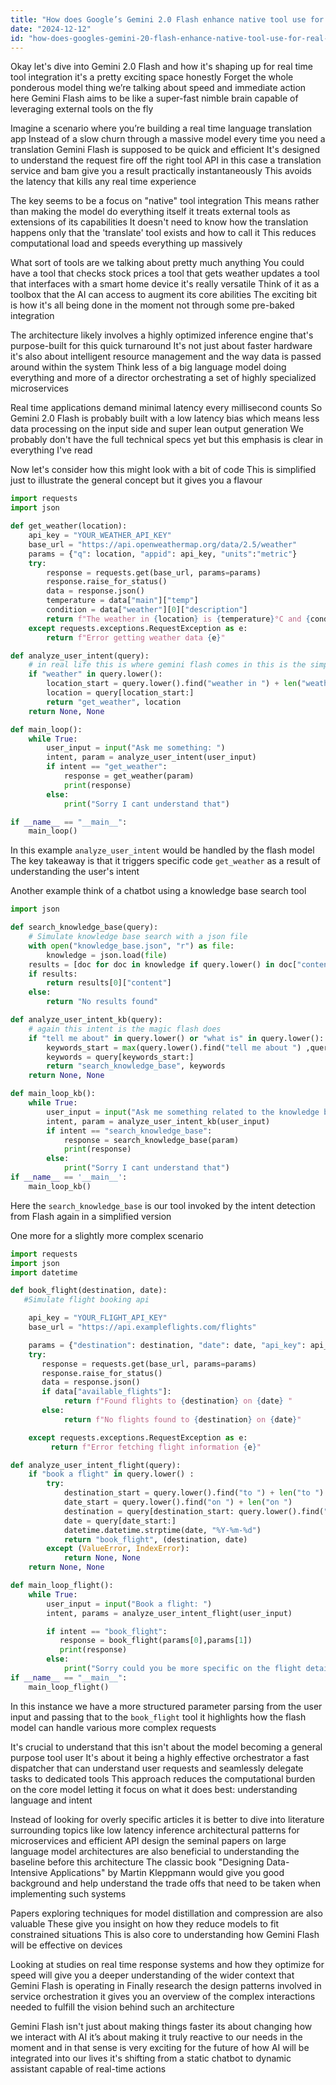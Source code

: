 ```yaml
---
title: "How does Google’s Gemini 2.0 Flash enhance native tool use for real-time applications?"
date: "2024-12-12"
id: "how-does-googles-gemini-20-flash-enhance-native-tool-use-for-real-time-applications"
---
```


Okay let's dive into Gemini 2.0 Flash and how it's shaping up for real time tool integration it's a pretty exciting space honestly Forget the whole ponderous model thing we’re talking about speed and immediate action here Gemini Flash aims to be like a super-fast nimble brain capable of leveraging external tools on the fly

Imagine a scenario where you’re building a real time language translation app Instead of a slow churn through a massive model every time you need a translation Gemini Flash is supposed to be quick and efficient It's designed to understand the request fire off the right tool API in this case a translation service and bam give you a result practically instantaneously This avoids the latency that kills any real time experience

The key seems to be a focus on "native" tool integration This means rather than making the model do everything itself it treats external tools as extensions of its capabilities It doesn't need to know how the translation happens only that the 'translate' tool exists and how to call it This reduces computational load and speeds everything up massively

What sort of tools are we talking about pretty much anything You could have a tool that checks stock prices a tool that gets weather updates a tool that interfaces with a smart home device it's really versatile Think of it as a toolbox that the AI can access to augment its core abilities The exciting bit is how it's all being done in the moment not through some pre-baked integration

The architecture likely involves a highly optimized inference engine that's purpose-built for this quick turnaround It's not just about faster hardware it's also about intelligent resource management and the way data is passed around within the system Think less of a big language model doing everything and more of a director orchestrating a set of highly specialized microservices

Real time applications demand minimal latency every millisecond counts So Gemini 2.0 Flash is probably built with a low latency bias which means less data processing on the input side and super lean output generation We probably don't have the full technical specs yet but this emphasis is clear in everything I've read

Now let's consider how this might look with a bit of code This is simplified just to illustrate the general concept but it gives you a flavour

```python
import requests
import json

def get_weather(location):
    api_key = "YOUR_WEATHER_API_KEY"
    base_url = "https://api.openweathermap.org/data/2.5/weather"
    params = {"q": location, "appid": api_key, "units":"metric"}
    try:
        response = requests.get(base_url, params=params)
        response.raise_for_status()
        data = response.json()
        temperature = data["main"]["temp"]
        condition = data["weather"][0]["description"]
        return f"The weather in {location} is {temperature}°C and {condition}"
    except requests.exceptions.RequestException as e:
        return f"Error getting weather data {e}"

def analyze_user_intent(query):
    # in real life this is where gemini flash comes in this is the simplified simulation
    if "weather" in query.lower():
        location_start = query.lower().find("weather in ") + len("weather in ")
        location = query[location_start:]
        return "get_weather", location
    return None, None

def main_loop():
    while True:
        user_input = input("Ask me something: ")
        intent, param = analyze_user_intent(user_input)
        if intent == "get_weather":
            response = get_weather(param)
            print(response)
        else:
            print("Sorry I cant understand that")

if __name__ == "__main__":
    main_loop()

```
In this example `analyze_user_intent` would be handled by the flash model The key takeaway is that it triggers specific code `get_weather` as a result of understanding the user's intent

Another example think of a chatbot using a knowledge base search tool

```python
import json

def search_knowledge_base(query):
    # Simulate knowledge base search with a json file
    with open("knowledge_base.json", "r") as file:
        knowledge = json.load(file)
    results = [doc for doc in knowledge if query.lower() in doc["content"].lower()]
    if results:
        return results[0]["content"]
    else:
        return "No results found"

def analyze_user_intent_kb(query):
    # again this intent is the magic flash does
    if "tell me about" in query.lower() or "what is" in query.lower():
        keywords_start = max(query.lower().find("tell me about ") ,query.lower().find("what is ")) + max(len("tell me about "),len("what is "))
        keywords = query[keywords_start:]
        return "search_knowledge_base", keywords
    return None, None

def main_loop_kb():
    while True:
        user_input = input("Ask me something related to the knowledge base: ")
        intent, param = analyze_user_intent_kb(user_input)
        if intent == "search_knowledge_base":
            response = search_knowledge_base(param)
            print(response)
        else:
            print("Sorry I cant understand that")
if __name__ == '__main__':
    main_loop_kb()
```
Here the `search_knowledge_base` is our tool invoked by the intent detection from Flash again in a simplified version

One more for a slightly more complex scenario

```python
import requests
import json
import datetime

def book_flight(destination, date):
   #Simulate flight booking api

    api_key = "YOUR_FLIGHT_API_KEY"
    base_url = "https://api.exampleflights.com/flights"

    params = {"destination": destination, "date": date, "api_key": api_key}
    try:
       response = requests.get(base_url, params=params)
       response.raise_for_status()
       data = response.json()
       if data["available_flights"]:
            return f"Found flights to {destination} on {date} "
       else:
            return f"No flights found to {destination} on {date}"

    except requests.exceptions.RequestException as e:
         return f"Error fetching flight information {e}"

def analyze_user_intent_flight(query):
    if "book a flight" in query.lower() :
        try:
            destination_start = query.lower().find("to ") + len("to ")
            date_start = query.lower().find("on ") + len("on ")
            destination = query[destination_start: query.lower().find("on ")]
            date = query[date_start:]
            datetime.datetime.strptime(date, "%Y-%m-%d")
            return "book_flight", (destination, date)
        except (ValueError, IndexError):
            return None, None
    return None, None

def main_loop_flight():
    while True:
        user_input = input("Book a flight: ")
        intent, params = analyze_user_intent_flight(user_input)

        if intent == "book_flight":
           response = book_flight(params[0],params[1])
           print(response)
        else:
            print("Sorry could you be more specific on the flight details")
if __name__ == "__main__":
    main_loop_flight()
```

In this instance we have a more structured parameter parsing from the user input and passing that to the `book_flight` tool it highlights how the flash model can handle various more complex requests

It's crucial to understand that this isn't about the model becoming a general purpose tool user It's about it being a highly effective orchestrator a fast dispatcher that can understand user requests and seamlessly delegate tasks to dedicated tools This approach reduces the computational burden on the core model letting it focus on what it does best: understanding language and intent

Instead of looking for overly specific articles it is better to dive into literature surrounding topics like low latency inference architectural patterns for microservices and efficient API design the seminal papers on large language model architectures are also beneficial to understanding the baseline before this architecture The classic book "Designing Data-Intensive Applications" by Martin Kleppmann would give you good background and help understand the trade offs that need to be taken when implementing such systems

Papers exploring techniques for model distillation and compression are also valuable These give you insight on how they reduce models to fit constrained situations This is also core to understanding how Gemini Flash will be effective on devices

Looking at studies on real time response systems and how they optimize for speed will give you a deeper understanding of the wider context that Gemini Flash is operating in Finally research the design patterns involved in service orchestration it gives you an overview of the complex interactions needed to fulfill the vision behind such an architecture

Gemini Flash isn't just about making things faster its about changing how we interact with AI it’s about making it truly reactive to our needs in the moment and in that sense is very exciting for the future of how AI will be integrated into our lives it's shifting from a static chatbot to dynamic assistant capable of real-time actions
